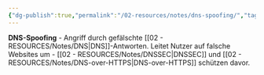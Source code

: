 ```yaml
---
{"dg-publish":true,"permalink":"/02-resources/notes/dns-spoofing/","tags":["sicherheit/angriff","informatik/netzwerk/dns/manipulation","informatik/netzwerk/dns","it-sicherheit"],"noteIcon":"","updated":"2025-09-10T16:35:12.000+02:00"}
---
```



**DNS-Spoofing** - Angriff durch gefälschte [[02 - RESOURCES/Notes/DNS\|DNS]]-Antworten.
Leitet Nutzer auf falsche Websites um - [[02 - RESOURCES/Notes/DNSSEC\|DNSSEC]] und [[02 - RESOURCES/Notes/DNS-over-HTTPS\|DNS-over-HTTPS]] schützen davor.